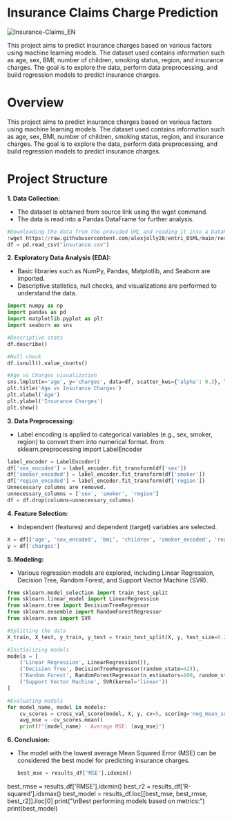 # Insurance Claims Charge Prediction

![Insurance-Claims_EN](https://github.com/badarunnisats/Insurance-Claims-Charge-Prediction/assets/109198401/9f90e7b4-1037-44db-ac40-1fe79528b6da)


This project aims to predict insurance charges based on various factors using machine learning models. The dataset used contains information such as age, sex, BMI, number of children, smoking status, region, and insurance charges. The goal is to explore the data, perform data preprocessing, and build regression models to predict insurance charges.
# Overview
This project aims to predict insurance charges based on various factors using machine learning models. The dataset used contains information such as age, sex, BMI, number of children, smoking status, region, and insurance charges. The goal is to explore the data, perform data preprocessing, and build regression models to predict insurance charges.

# Project Structure

**1. Data Collection:**
  - The dataset is obtained from source link using the wget command.
  - The data is read into a Pandas DataFrame for further analysis.
  
   ```python
   #Downloading the data from the provided URL and reading it into a DataFrame
   !wget https://raw.githubusercontent.com/alexjolly28/entri_DSML/main/resources/insurance.csv
   df = pd.read_csv("insurance.csv")
   ```

**2. Exploratory Data Analysis (EDA):**

   - Basic libraries such as NumPy, Pandas, Matplotlib, and Seaborn are imported.
   - Descriptive statistics, null checks, and visualizations are performed to understand the data.

 ```python
import numpy as np
import pandas as pd
import matplotlib.pyplot as plt
import seaborn as sns

#Descriptive stats
df.describe()

#Null check
df.isnull().value_counts()

#Age vs Charges visualization
sns.lmplot(x='age', y='charges', data=df, scatter_kws={'alpha': 0.3}, line_kws={'color': 'red'})
plt.title('Age vs Insurance Charges')
plt.xlabel('Age')
plt.ylabel('Insurance Charges')
plt.show()
```

**3. Data Preprocessing:**

- Label encoding is applied to categorical variables (e.g., sex, smoker, region) to convert them into numerical format.
from sklearn.preprocessing import LabelEncoder

```python
label_encoder = LabelEncoder()
df['sex_encoded'] = label_encoder.fit_transform(df['sex'])
df['smoker_encoded'] = label_encoder.fit_transform(df['smoker'])
df['region_encoded'] = label_encoder.fit_transform(df['region'])
Unnecessary columns are removed.
unnecessary_columns = ['sex', 'smoker', 'region']
df = df.drop(columns=unnecessary_columns)
```

**4. Feature Selection:**

- Independent (features) and dependent (target) variables are selected.

```python
X = df[['age', 'sex_encoded', 'bmi', 'children', 'smoker_encoded', 'region_encoded']]
y = df['charges']
```


**5. Modeling:**

- Various regression models are explored, including Linear Regression, Decision Tree, Random Forest, and Support Vector Machine (SVR).
```python
from sklearn.model_selection import train_test_split
from sklearn.linear_model import LinearRegression
from sklearn.tree import DecisionTreeRegressor
from sklearn.ensemble import RandomForestRegressor
from sklearn.svm import SVR

#Splitting the data
X_train, X_test, y_train, y_test = train_test_split(X, y, test_size=0.2, random_state=42)

#Initializing models
models = [
    ('Linear Regression', LinearRegression()),
    ('Decision Tree', DecisionTreeRegressor(random_state=42)),
    ('Random Forest', RandomForestRegressor(n_estimators=100, random_state=42)),
    ('Support Vector Machine', SVR(kernel='linear'))
]

#Evaluating models
for model_name, model in models:
    cv_scores = cross_val_score(model, X, y, cv=5, scoring='neg_mean_squared_error')
    avg_mse = -cv_scores.mean()
    print(f"{model_name} - Average MSE: {avg_mse}")
```

    
**6. Conclusion:**

- The model with the lowest average Mean Squared Error (MSE) can be considered the best model for predicting insurance charges.

  ```python
  best_mse = results_df['MSE'].idxmin()
best_rmse = results_df['RMSE'].idxmin()
best_r2 = results_df['R-squared'].idxmax()
best_model = results_df.loc[[best_mse, best_rmse, best_r2]].iloc[0]
print("\nBest performing models based on metrics:")
print(best_model)
```

